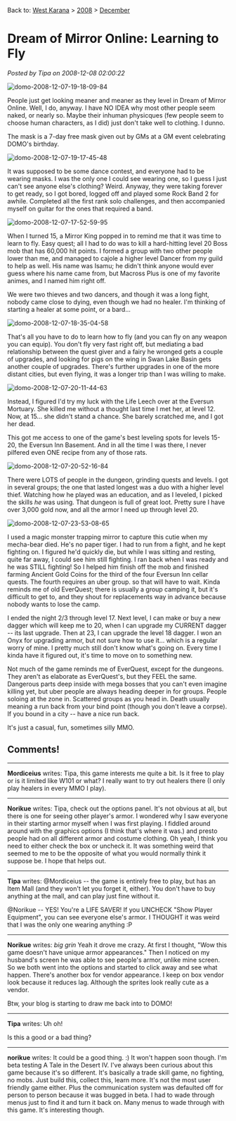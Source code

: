 Back to: [West Karana](/posts/westkarana.md) > [2008](/posts/2008/westkarana.md) > [December](./westkarana.md)
# Dream of Mirror Online: Learning to Fly

*Posted by Tipa on 2008-12-08 02:00:22*

![](../../../uploads/2008/12/domo-2008-12-07-19-18-09-84.jpg "domo-2008-12-07-19-18-09-84")

People just get looking meaner and meaner as they level in Dream of Mirror Online. Well, I do, anyway. I have NO IDEA why most other people seem naked, or nearly so. Maybe their inhuman physicques (few people seem to choose human characters, as I did) just don't take well to clothing. I dunno.

The mask is a 7-day free mask given out by GMs at a GM event celebrating DOMO's birthday.

![](../../../uploads/2008/12/domo-2008-12-07-19-17-45-48.jpg "domo-2008-12-07-19-17-45-48")

It was supposed to be some dance contest, and everyone had to be wearing masks. I was the only one I could see wearing one, so I guess I just can't see anyone else's clothing? Weird. Anyway, they were taking forever to get ready, so I got bored, logged off and played some Rock Band 2 for awhile. Completed all the first rank solo challenges, and then accompanied myself on guitar for the ones that required a band.

![](../../../uploads/2008/12/domo-2008-12-07-17-52-59-95.jpg "domo-2008-12-07-17-52-59-95")

When I turned 15, a Mirror King popped in to remind me that it was time to learn to fly. Easy quest; all I had to do was to kill a hard-hitting level 20 Boss mob that has 60,000 hit points. I formed a group with two other people lower than me, and managed to cajole a higher level Dancer from my guild to help as well. His name was Isamu; he didn't think anyone would ever guess where his name came from, but Macross Plus is one of my favorite animes, and I named him right off.

We were two thieves and two dancers, and though it was a long fight, nobody came close to dying, even though we had no healer. I'm thinking of starting a healer at some point, or a bard...

![](../../../uploads/2008/12/domo-2008-12-07-18-35-04-58.jpg "domo-2008-12-07-18-35-04-58")

That's all you have to do to learn how to fly (and you can fly on any weapon you can equip). You don't fly very fast right off, but mediating a bad relationship between the quest giver and a fairy he wronged gets a couple of upgrades, and looking for pigs on the wing in Swan Lake Basin gets another couple of upgrades. There's further upgrades in one of the more distant cities, but even flying, it was a longer trip than I was willing to make.

![](../../../uploads/2008/12/domo-2008-12-07-20-11-44-63.jpg "domo-2008-12-07-20-11-44-63")

Instead, I figured I'd try my luck with the Life Leech over at the Eversun Mortuary. She killed me without a thought last time I met her, at level 12. Now, at 15... she didn't stand a chance. She barely scratched me, and I got her dead.

This got me access to one of the game's best leveling spots for levels 15-20, the Eversun Inn Basement. And in all the time I was there, I never pilfered even ONE recipe from any of those rats.

![](../../../uploads/2008/12/domo-2008-12-07-20-52-16-84.jpg "domo-2008-12-07-20-52-16-84")

There were LOTS of people in the dungeon, grinding quests and levels. I got in several groups; the one that lasted longest was a duo with a higher level thief. Watching how he played was an education, and as I leveled, I picked the skills *he* was using. That dungeon is full of great loot. Pretty sure I have over 3,000 gold now, and all the armor I need up through level 20.

![](../../../uploads/2008/12/domo-2008-12-07-23-53-08-65.jpg "domo-2008-12-07-23-53-08-65")

I used a magic monster trapping mirror to capture this cutie when my mecha-bear died. He's no paper tiger. I had to run from a fight, and he kept fighting on. I figured he'd quickly die, but while I was sitting and resting, quite far away, I could see him still fighting. I ran back when I was ready and he was STILL fighting! So I helped him finish off the mob and finished farming Ancient Gold Coins for the third of the four Eversun Inn cellar quests. The fourth requires an uber group. so that will have to wait. Kinda reminds me of old EverQuest; there is usually a group camping it, but it's difficult to get to, and they shout for replacements way in advance because nobody wants to lose the camp.

I ended the night 2/3 through level 17. Next level, I can make or buy a new dagger which will keep me to 20, when I can upgrade my CURRENT dagger -- its last upgrade. Then at 23, I can upgrade the level 18 dagger. I won an Onyx for upgrading armor, but not sure how to use it... which is a regular worry of mine. I pretty much still don't know what's going on. Every time I kinda have it figured out, it's time to move on to something new.

Not much of the game reminds me of EverQuest, except for the dungeons. They aren't as elaborate as EverQuest's, but they FEEL the same. Dangerous parts deep inside with mega bosses that you can't even imagine killing yet, but uber people are always heading deeper in for groups. People soloing at the zone in. Scattered groups as you head in. Death usually meaning a run back from your bind point (though you don't leave a corpse). If you bound in a city -- have a nice run back.

It's just a casual, fun, sometimes silly MMO.

## Comments!

---

**Mordiceius** writes: Tipa, this game interests me quite a bit. Is it free to play or is it limited like W101 or what? I really want to try out healers there (I only play healers in every MMO I play).

---

**Norikue** writes: Tipa, check out the options panel. It's not obvious at all, but there is one for seeing other player's armor. I wondered why I saw everyone in their starting armor myself when I was first playing. I fiddled around around with the graphics options (I think that's where it was.) and presto people had on all different armor and costume clothing. Oh yeah, I think you need to either check the box or uncheck it. It was something weird that seemed to me to be the opposite of what you would normally think it suppose be. I hope that helps out.

---

**Tipa** writes: @Mordiceius -- the game is entirely free to play, but has an Item Mall (and they won't let you forget it, either). You don't have to buy anything at the mall, and can play just fine without it.

@Norikue -- YES! You're a LIFE SAVER! If you UNCHECK "Show Player Equipment", you can see everyone else's armor. I THOUGHT it was weird that I was the only one wearing anything :P

---

**Norikue** writes: *big grin* Yeah it drove me crazy. At first I thought, "Wow this game doesn't have unique armor appearances." Then I noticed on my husband's screen he was able to see people's armor, unlike mine screen. So we both went into the options and started to click away and see what happen. There's another box for vendor appearance. I keep on box vendor look because it reduces lag. Although the sprites look really cute as a vendor. 

Btw, your blog is starting to draw me back into to DOMO!

---

**Tipa** writes: Uh oh!

Is this a good or a bad thing?

---

**norikue** writes: It could be a good thing. :) It won't happen soon though. I'm beta testing A Tale in the Desert IV. I've always been curious about this game because it's so different. It's basically a trade skill game, no fighting, no mobs. Just build this, collect this, learn more. It's not the most user friendly game either. Plus the communication system was defaulted off for person to person because it was bugged in beta. I had to wade through menus just to find it and turn it back on. Many menus to wade through with this game. It's interesting though.

